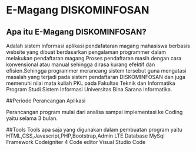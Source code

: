 # E-Magang DISKOMINFOSAN

## Apa itu E-Magang DISKOMINFOSAN?

Adalah sistem informasi aplikasi pendafataran magang mahasiswa berbasis website yang dibuat berdasarkan pengalaman programmer dalam melakukan pendaftaran magang.Proses pendaftaran masih dengan cara konvensional atau manual sehingga dirasa kurang efektif dan efisien.Sehingga programmer merancang sistem tersebut guna mengatasi masalah yang terjadi pada sistem pendaftaran DISKOMINFOSAN dan juga memenuhi nilai mata kuliah PKL pada Fakultas Teknik dan Informatika Program Studi Sistem Informasi Universitas Bina Sarana Informatika.

##Periode Perancangan Aplikasi

Perancangan program mulai dari analisa sampai implementasi ke Coding yaitu selama 3 bulan.

##Tools
Tools apa saja yang digunakan dalam pembuatan program yaitu HTML,CSS,Javascript,PHP,Bootstrap,Admin LTE
Database MySql
Framework Codeigniter 4
Code editor Visual Studio Code

